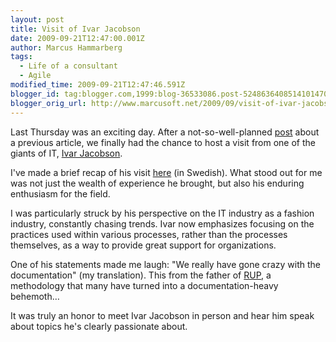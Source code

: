 ```yaml
---
layout: post
title: Visit of Ivar Jacobson
date: 2009-09-21T12:47:00.001Z
author: Marcus Hammarberg
tags:
  - Life of a consultant
  - Agile
modified_time: 2009-09-21T12:47:46.591Z
blogger_id: tag:blogger.com,1999:blog-36533086.post-5248636408514101470
blogger_orig_url: http://www.marcusoft.net/2009/09/visit-of-ivar-jacobson.html
---
```


Last Thursday was an exciting day. After a not-so-well-planned [post](http://www.marcusoft.net/2009/04/debating-hero.html) about a previous article, we finally had the chance to host a visit from one of the giants of IT, [Ivar Jacobson](http://www.ivarjacobson.com/).

I've made a brief recap of his visit [here](http://blog.avegagroup.se/Elevate/archive/2009/09/17/be-smart-med-ivar-jacobson.aspx) (in Swedish). What stood out for me was not just the wealth of experience he brought, but also his enduring enthusiasm for the field.

I was particularly struck by his perspective on the IT industry as a fashion industry, constantly chasing trends. Ivar now emphasizes focusing on the practices used within various processes, rather than the processes themselves, as a way to provide great support for organizations.

One of his statements made me laugh: "We really have gone crazy with the documentation" (my translation). This from the father of [RUP](http://en.wikipedia.org/wiki/IBM_Rational_Unified_Process), a methodology that many have turned into a documentation-heavy behemoth…

It was truly an honor to meet Ivar Jacobson in person and hear him speak about topics he's clearly passionate about.
